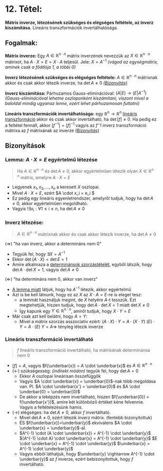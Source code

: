 # 12. Tétel:
**Mátrix inverze, létezésének szükséges és elégséges feltétele, az inverz kiszámítása.** Lineáris transzformációk invertálhatósága.

## Fogalmak:
**Mátrix inverze:** Egy $A \in \mathbb{R}^{n \cdot n}$ mátrix inverzének nevezzük az $X \in \mathbb{R}^{n \cdot n}$ mátrixot, ha $A \cdot X = E = X \cdot A$ teljesül. Jele: $X = A^{-1}$
*(vágod az egységmátrix, aminek csak a főátlója 1, a többi 0)*

**Inverz létezésének szükséges és elégséges feltétele:**  $A \in \mathbb{R}^{n \cdot n}$ mátrixnak akkor és csak akkor létezik inverze, ha $\det A \neq 0$
[*(Bizonyítás)*](#inverz-létezése)

**Inverz kiszámítása:** Párhuzamos Gauss-eliminációval: $(A|E) \rightarrow (E|A^{-1})$
*(Gauss-eliminációval lehetne oszloponként kiszámítani, viszont mivel a baloldal mindig ugyanaz lenne, ezért lehet párhuzamosan futtatni)*

**Lineáris transzformációk invertálhatósága:** egy $\mathbb{R}^n \rightarrow \mathbb{R}^n$ [lineáris transzformáció](14.md) akkor és csak akkor invertálható, ha $\det[f] \neq 0$. Ha pedig ez a feltétel fennáll, akkor $[f^{-1}]=[f]^{-1}$ vagyis az $f^-1$ inverz transzformáció mátrixa az $f$ mátrixának az inverze
[*(Bizonyítás)*](#lineáris-transzformáció-invertálható)

## Bizonyítások

### Lemma: $A \cdot X=E$ egyértelmű létezése
> Ha $A \in \mathbb{R}^{n \cdot n}$ és $\det A \neq 0$, akkor egyértelműen létezik olyan $X \in \mathbb{R}^{n \cdot n}$ mátrix, amelyre $A \cdot X=E$
- Legyenek $x_1, x_2, ..., x_n$ a keresett $X$ oszlopai. 
- Mivel $A \cdot X = E$, ezért $A \cdot x_i = e_i $
- Ez pedig egy lineáris egyenletrendszer, amelyről tudjuk, hogy ha $\det A \neq 0$, akkor egyértelműen megoldható.
- Vagyis $!\exists x_i : \forall 1 \leq i \leq n$, ha $\det A \neq 0$

### Inverz létezése:
> $A \in \mathbb{R}^{n \cdot n}$ mátrixnak akkor és csak akkor létezik inverze, ha $\det A \neq 0$

($\Rightarrow$) "ha van inverz, akkor a determináns nem 0"
- Tegyük fel, hogy $\exists X = A^{-1}$
- Ekkor $\det(A \cdot X) = \det E = 1$
- Amire alkalmaza a [determinánsok szorzástételét](10.md), egyből látszik, hogy $\det A \cdot \det X = 1$, vagyis $\det A \neq 0$

($\Leftarrow$) "ha determináns nem 0, akkor van inverz"
- [A lemma miatt](lemma-a-cdot-xe-egyertelmu-letezese) látjuk, hogy ha $A^{-1}$ létezik, akkor egyértelmű
- Azt is be kell látnunk, hogy ez az $X$ az $X \cdot A = E$-re is eleget tesz:
    - a lemmát használjuk megint, de $X$ helyére $A$-t tesszük.
    Ezt megtehetjük, hiszen tudjuk, hogy $\det A \cdot \det X = 1$ miatt $\det X \neq 0$
    - Így kapunk egy $Y \in \mathbb{R}^{n \cdot n}$, amiről tudjuk, hogy $X \cdot Y = E$
- Már csak azt kell belátni, hogy $A = Y$:
    - Mivel a mátrix szorzás asszociatív ezért: 
    $(A \cdot X) \cdot Y = A \cdot (X \cdot Y)$
    $(E) \cdot Y = A \cdot (E)$
    $Y=A \Rightarrow$ tényleg létezik inverze

### Lineáris transzformáció invertálható
> $f$ lineáris transzformáció invertálható, ha mátrixának determinánsa nem 0
- $[f] = A$, vagyis $f(\underbar{x}) = A \cdot \underbar{x}$ és $A \in \mathbb{R}^{n \cdot n}$
- ($\leftarrow$) szükségesség: *(indirekt módon)* tegyük fel, hogy $\det A = 0$
    - Ekkor $A$ oszlopai lineárisan összefüggők
    - Vagyis $A \cdot \underbar{x} = \underbar{0}$-nak több megoldása van. Pl. $A \cdot \underbar{x'} = \underbar{0}$ és $A \cdot \underbar{0} = \underbar{0}$
    - De akkor a leképzés nem invertálható, hiszen $f(\underbar{0}) = f(\underbar{x'})$, amire két különböző értéket kéne felvennie. Vagyis a feltételezésünk hamis.
- ($\rightarrow$) elégséges: ha $\det A \neq 0$, akkor $f$ invertálható.
    - Mivel $\det A \neq 0$, ezért létezik inverz mátrix. (fentebb bizonyítottuk)
    - ÉS $f(\underbar{x})=\underbar{y}$ ekvivalens $A \cdot \underbar{x} = \underbar{y}$-al.
    - $A^{-1} \cdot (A \cdot \underbar{x}) = A^{-1} \cdot \underbar{y}$
      $(A^{-1} \cdot A) \cdot \underbar{x} = A^{-1} \cdot \underbar{y}$
      $E \cdot \underbar{x} = A^{-1} \cdot \underbar{y}$
      $\underbar{x} = A^{-1} \cdot \underbar{y}$
    - Vagyis ebből láthatjuk, hogy $\underbar{y} \rightarrow A^{-1} \cdot \underbar{y}$ az $f$ inverze, ezért bebizonyítottuk, hogy $f$ invertálható.
  